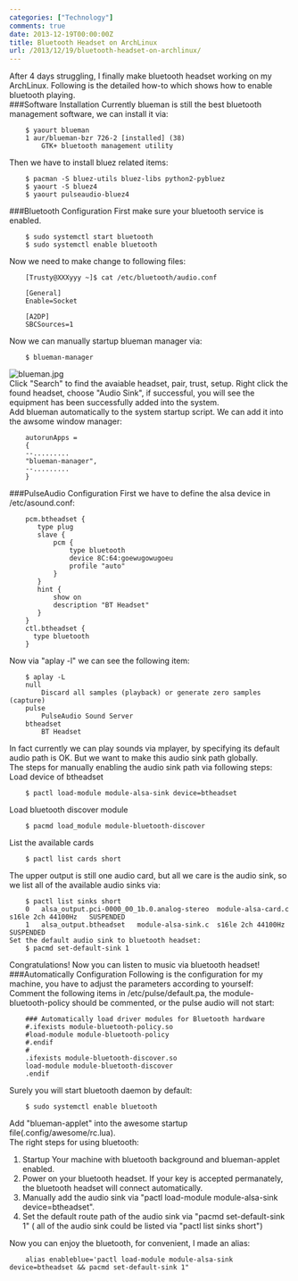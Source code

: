 ```yaml
---
categories: ["Technology"]
comments: true
date: 2013-12-19T00:00:00Z
title: Bluetooth Headset on ArchLinux
url: /2013/12/19/bluetooth-headset-on-archlinux/
---
```


After 4 days struggling, I finally make bluetooth headset working on my ArchLinux. Following is the detailed how-to which shows how to enable bluetooth playing.   
###Software Installation
Currently blueman is still the best bluetooth management software, we can install it via:

```
	$ yaourt blueman
	1 aur/blueman-bzr 726-2 [installed] (38)
	    GTK+ bluetooth management utility

```
Then we have to install bluez related items:

```
	$ pacman -S bluez-utils bluez-libs python2-pybluez
	$ yaourt -S bluez4
	$ yaourt pulseaudio-bluez4

```
###Bluetooth Configuration
First make sure your bluetooth service is enabled.    

```
	$ sudo systemctl start bluetooth
	$ sudo systemctl enable bluetooth

```
Now we need to make change to following files:

```
	[Trusty@XXXyyy ~]$ cat /etc/bluetooth/audio.conf
	
	[General]
	Enable=Socket
	
	[A2DP]
	SBCSources=1

```
Now we can manually startup blueman manager via: 

```
	$ blueman-manager

```
![blueman.jpg](/images/blueman.jpg)    
Click "Search" to find the avaiable headset, pair, trust, setup. Right click the found headset, choose "Audio Sink", if successful, you will see the equipment has been successfully added into the system.    
Add blueman automatically to the system startup script. We can add it into the awsome window manager:  

```
	autorunApps = 
	{ 
	--.........
	"blueman-manager",
	--.........
	}

```
###PulseAudio Configuration
First we have to define the alsa device in /etc/asound.conf: 

```
	pcm.btheadset {
	   type plug
	   slave {
	       pcm {
	           type bluetooth
	           device 8C:64:goewugowugoeu
	           profile "auto"
	       }   
	   }   
	   hint {
	       show on
	       description "BT Headset"
	   }   
	}
	ctl.btheadset {
	  type bluetooth
	}  

```
Now via "aplay -l" we can see the following item:

```
	$ aplay -L
	null
	    Discard all samples (playback) or generate zero samples (capture)
	pulse
	    PulseAudio Sound Server
	btheadset
	    BT Headset

```
In fact currently we can play sounds via mplayer, by specifying its default audio path is OK. But we want to make this audio sink path globally.     
The steps for manually enabling the audio sink path via following steps:    
Load device of btheadset

```
	$ pactl load-module module-alsa-sink device=btheadset	

```
Load bluetooth discover module

```
	$ pacmd load_module module-bluetooth-discover

```
List the available cards

```
	$ pactl list cards short

```
The upper output is still one audio card, but all we care is the audio sink, so we list all of the available audio sinks via:

```
	$ pactl list sinks short
	0	alsa_output.pci-0000_00_1b.0.analog-stereo	module-alsa-card.c	s16le 2ch 44100Hz	SUSPENDED
	1	alsa_output.btheadset	module-alsa-sink.c	s16le 2ch 44100Hz	SUSPENDED
Set the default audio sink to bluetooth headset: 
	$ pacmd set-default-sink 1

```
Congratulations! Now you can listen to music via bluetooth headset!
###Automatically Configuration
Following is the configuration for my machine, you have to adjust the parameters according to yourself:    
Comment the following items in /etc/pulse/default.pa, the module-bluetooth-policy should be commented, or the pulse audio will not start:

```
	### Automatically load driver modules for Bluetooth hardware
	#.ifexists module-bluetooth-policy.so
	#load-module module-bluetooth-policy
	#.endif
	#
	.ifexists module-bluetooth-discover.so
	load-module module-bluetooth-discover
	.endif

```
Surely you will start bluetooth daemon by default:

```
	$ sudo systemctl enable bluetooth

```
Add "blueman-applet" into the awesome startup file(.config/awesome/rc.lua).     
The right steps for using bluetooth: 

1. Startup Your machine with bluetooth background and blueman-applet enabled. 
2. Power on your bluetooth headset. If your key is accepted permanately, the bluetooth headset will connect automatically. 
3. Manually add the audio sink via "pactl load-module module-alsa-sink device=btheadset". 
4. Set the default route path of the audio sink via "pacmd set-default-sink 1" ( all of the audio sink could be listed via "pactl list sinks short")

Now you can enjoy the bluetooth, for convenient, I made an alias:

```
	alias enableblue='pactl load-module module-alsa-sink device=btheadset && pacmd set-default-sink 1"

```
